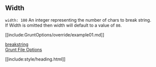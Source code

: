## Width

`width: 100` An integer representing the number of chars to break string.  
If Width is omitted then width will default to a value of `80`.

[[include:GruntOptions/override/example01.md]]

[breakstring](../)  
[Grunt File Options](../../)

[[include:style/heading.html]]